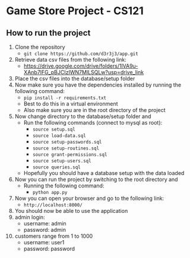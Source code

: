 # Game Store Project - CS121
## How to run the project
1. Clone the repository
    - `git clone https://github.com/d3r3j3/app.git`
2. Retrieve data csv files from the following link:
    - https://drive.google.com/drive/folders/1lVA9u-XAnb7lFG_pBJCIzIWN7MlLSQLw?usp=drive_link
3. Place the csv files into the database/setup folder
4. Now make sure you have the dependencies installed by running the following command:
    - `pip install -r requirements.txt`
    - Best to do this in a virtual environment
    - Also make sure you are in the root directory of the project
5. Now change directory to the database/setup folder and
    - Run the following commands (connect to mysql as root):
        - `source setup.sql`
        - `source load-data.sql`
        - `source setup-passwords.sql`
        - `source setup-routines.sql`
        - `source grant-permissions.sql`
        - `source setup-users.sql`
        - `source queries.sql`
    - Hopefully you should have a database setup with the data loaded
6. Now you can run the project by switching to the root directory and
    - Running the following command:
        - `python app.py`
7. Now you can open your browser and go to the following link:
    - `http://localhost:8000/`
8. You should now be able to use the application
9. admin login:
    - username: admin
    - password: admin
10. customers range from 1 to 1000
    - username: user1
    - password: password